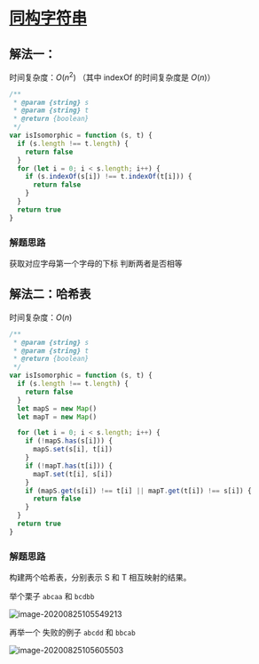# [同构字符串](https://leetcode-cn.com/problems/isomorphic-strings/description/)

## 解法一：

时间复杂度：$O(n^2)$ （其中 indexOf 的时间复杂度是 $O(n)$）

```javascript
/**
 * @param {string} s
 * @param {string} t
 * @return {boolean}
 */
var isIsomorphic = function (s, t) {
  if (s.length !== t.length) {
    return false
  }
  for (let i = 0; i < s.length; i++) {
    if (s.indexOf(s[i]) !== t.indexOf(t[i])) {
      return false
    }
  }
  return true
}
```



### 解题思路

获取对应字母第一个字母的下标 判断两者是否相等

## 解法二：哈希表

时间复杂度：$O(n)$

```javascript
/**
 * @param {string} s
 * @param {string} t
 * @return {boolean}
 */
var isIsomorphic = function (s, t) {
  if (s.length !== t.length) {
    return false
  }
  let mapS = new Map()
  let mapT = new Map()

  for (let i = 0; i < s.length; i++) {
    if (!mapS.has(s[i])) {
      mapS.set(s[i], t[i])
    }
    if (!mapT.has(t[i])) {
      mapT.set(t[i], s[i])
    }
    if (mapS.get(s[i]) !== t[i] || mapT.get(t[i]) !== s[i]) {
      return false
    }
  }
  return true
}
```



### 解题思路

构建两个哈希表，分别表示 S  和 T 相互映射的结果。

举个栗子 `abcaa` 和 `bcdbb`

![image-20200825105549213](Readme.assets/image-20200825105549213.png)



再举一个 失败的例子 `abcdd` 和 `bbcab`

![image-20200825105605503](Readme.assets/image-20200825105605503.png)